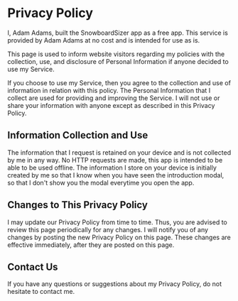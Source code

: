 # Privacy Policy

I, Adam Adams, built the SnowboardSizer app as a free app. This service is provided by Adam Adams at no cost and is intended for use as is.

This page is used to inform website visitors regarding my policies with the collection, use, and disclosure of Personal Information if anyone decided to use my Service.

If you choose to use my Service, then you agree to the collection and use of information in relation with this policy. The Personal Information that I collect are used for providing and improving the Service. I will not use or share your information with anyone except as described in this Privacy Policy.

## Information Collection and Use
The information that I request is retained on your device and is not collected by me in any way. No HTTP requests are made, this app is intended to be able to be used offline. The information I store on your device is initially created by me so that I know when you have seen the introduction modal, so that I don't show you the modal everytime you open the app.

## Changes to This Privacy Policy
I may update our Privacy Policy from time to time. Thus, you are advised to review this page periodically for any changes. I will notify you of any changes by posting the new Privacy Policy on this page. These changes are effective immediately, after they are posted on this page.

## Contact Us
If you have any questions or suggestions about my Privacy Policy, do not hesitate to contact me.
